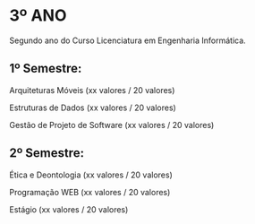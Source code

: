 # 3º ANO

Segundo ano do Curso Licenciatura em Engenharia Informática.

## 1º Semestre:

Arquiteturas Móveis (xx valores / 20 valores)

Estruturas de Dados (xx valores / 20 valores)

Gestão de Projeto de Software (xx valores / 20 valores)


## 2º Semestre:
	 	 	 	 
Ética e Deontologia (xx valores / 20 valores)

Programação WEB (xx valores / 20 valores)

Estágio (xx valores / 20 valores)
